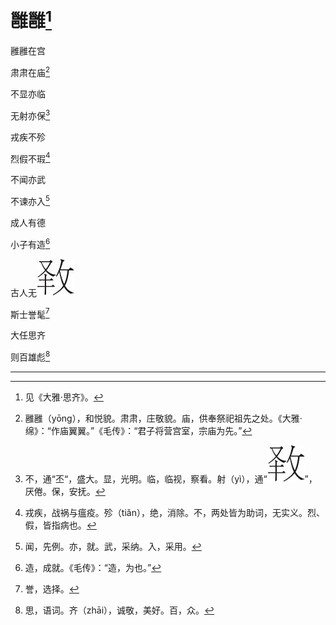    

# 雝雝[^1]

雝雝在宫

肃肃在庙[^2]

不显亦临

无射亦保[^3]

戎疾不殄

烈假不瑕[^4]

不闻亦武

不谏亦入[^5]

成人有德

小子有造[^6]

古人无![](/木心全集（典藏套装十六册）/images/00086.jpeg)

斯士誉髦[^7]

大任思齐

则百雄彪[^8]

* * *

[^1]: 见《大雅·思齐》。
[^2]: 雝雝（yōng），和悦貌。肃肃，庄敬貌。庙，供奉祭祀祖先之处。《大雅·绵》：“作庙翼翼。”《毛传》：“君子将营宫室，宗庙为先。”
[^3]: 不，通“丕“，盛大。显，光明。临，临视，察看。射（yì），通“![](/木心全集（典藏套装十六册）/images/00086.jpeg)”，厌倦。保，安抚。
[^4]: 戎疾，战祸与瘟疫。殄（tiǎn），绝，消除。不，两处皆为助词，无实义。烈、假，皆指病也。
[^5]: 闻，先例。亦，就。武，采纳。入，采用。
[^6]: 造，成就。《毛传》：“造，为也。”
[^7]: 誉，选择。
[^8]: 思，语词。齐（zhāi），诚敬，美好。百，众。